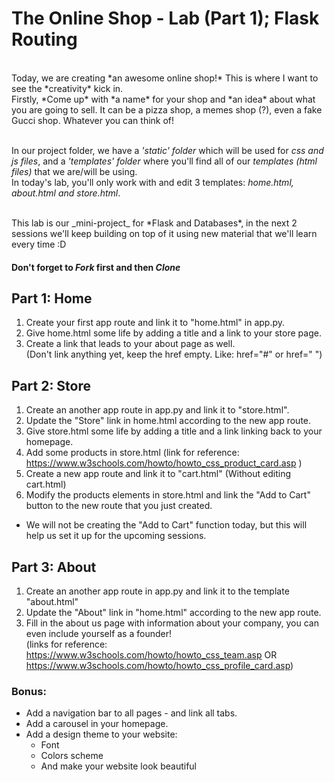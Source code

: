 # The Online Shop - Lab (Part 1); Flask Routing 
<br/>
Today, we are creating *an awesome online shop!*
This is where I want to see the *creativity* kick in.
<br/>
Firstly, *Come up* with *a name* for your shop and *an idea* about what you are going to sell. It can be a pizza shop, a memes shop (?), even a fake Gucci shop. Whatever you can think of!
<br/>
<br/>

In our project folder, we have a *'static' folder* which will be used for *css and js files*, and a *'templates' folder* where you'll find all of our *templates (html files)* that we are/will be using.
<br/>
In today's lab, you'll only work with and edit 3 templates: *home.html, about.html and store.html*.

<br/>
This lab is our _mini-project_ for *Flask and Databases*, in the next 2 sessions we'll keep building on top of it using new material that we'll learn every time :D 


#### Don't forget to *Fork* first and then *Clone* 

## Part 1: Home
1. Create your first app route and link it to "home.html" in app.py. 
2. Give home.html some life by adding a title and a link to your store page.
3. Create a link that leads to your about page as well. <br/>
(Don't link anything yet, keep the href empty. Like: href="#" or href=" ")

## Part 2: Store
1. Create an another app route in app.py and link it to "store.html".
2. Update the "Store" link in home.html according to the new app route.
3. Give store.html some life by adding a title and a link linking back to your homepage.
4. Add some products in store.html (link for reference: https://www.w3schools.com/howto/howto_css_product_card.asp )
5. Create a new app route and link it to "cart.html" (Without editing cart.html)
6. Modify the products elements in store.html and link the "Add to Cart" button to the new route that you just created.
* We will not be creating the "Add to Cart" function today, but this will help us set it up for the upcoming sessions.


## Part 3: About
1. Create an another app route in app.py and link it to the template "about.html"
2. Update the "About" link in "home.html" according to the new app route.
3. Fill in the about us page with information about your company, you can even include yourself as a founder! <br/> (links for reference: https://www.w3schools.com/howto/howto_css_team.asp OR https://www.w3schools.com/howto/howto_css_profile_card.asp)

### Bonus:
- Add a navigation bar to all pages - and link all tabs.
- Add a carousel in your homepage.
- Add a design theme to your website:
	- Font
	- Colors scheme
	- And make your website look beautiful